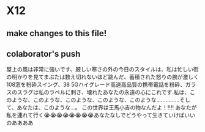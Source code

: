 # X12
## make changes to this file!
##  **colaborator's push**
屋上の風は非常に強いです、厳しい寒さの外の今日のスタイルは、私は忙しい街の明かりを見てまぶたは数え切れないほど跳んだ、蓄積された怒りの腕が激しく108窓を粉砕スイング、38 5Gハイグレード高速高品質の携帯電話を粉砕、ガラスのスラグは私のラペルに刺さ、壊れたあなたの永遠の心にこれです.私は、このような、このような、このような、このような、このような...............そして、あなたは、このような...。 この世界は王馬小吉の物なんだよ！!!!! あなたが私を連れて行く😭😭😭😭😭😭😭😭あなたなしでどうやって生きていけばいいのああああ
